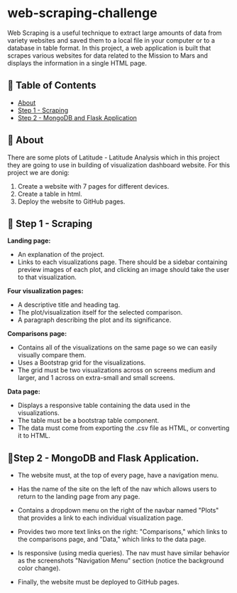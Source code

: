 # web-scraping-challenge

Web Scraping is a useful technique to extract large amounts of data from variety websites and saved them to a local file in your computer or to a database in table format. In this project, a web application is built that scrapes various websites for data related to the Mission to Mars and displays the information in a single HTML page.

## 📝 Table of Contents

- [About](#about)
- [Step 1 - Scraping](#scraping)
- [Step 2 - MongoDB and Flask Application](#flask_application)

## 🧐 About <a name = "about"></a>
There are some plots of Latitude - Latitude Analysis which in this project they are going to use in building of visualization dashboard website. For this project we are donig:
1.	Create a website with 7 pages for different devices.
2.	Create a table in html.
3.	Deploy the website to GitHub pages.


## 🏁 Step 1 - Scraping <a name = "scraping"></a>

**Landing page:** <br>
- An explanation of the project.
- Links to each visualizations page. There should be a sidebar containing preview images of each plot, and clicking an image should take the user to that visualization.

**Four visualization pages:** <br>
-	A descriptive title and heading tag. 
-	The plot/visualization itself for the selected comparison.
- A paragraph describing the plot and its significance.

**Comparisons page:** <br>
- Contains all of the visualizations on the same page so we can easily visually compare them.
- Uses a Bootstrap grid for the visualizations.
- The grid must be two visualizations across on screens medium and larger, and 1 across on extra-small and small screens.

**Data page:** <br>
- Displays a responsive table containing the data used in the visualizations.
- The table must be a bootstrap table component.
- The data must come from exporting the .csv file as HTML, or converting it to HTML.

## :doughnut:Step 2 - MongoDB and Flask Application. <a name = "flask_application"></a>

- The website must, at the top of every page, have a navigation menu.
- Has the name of the site on the left of the nav which allows users to return to the landing page from any page.
- Contains a dropdown menu on the right of the navbar named "Plots" that provides a link to each individual visualization page.
- Provides two more text links on the right: "Comparisons," which links to the comparisons page, and "Data," which links to the data page.
- Is responsive (using media queries). The nav must have similar behavior as the screenshots "Navigation Menu" section (notice the background color change).

- Finally, the website must be deployed to GitHub pages.

 
